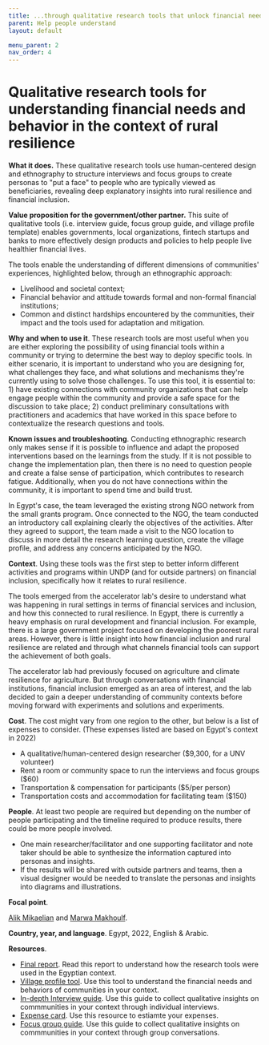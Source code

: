 ```yaml
---
title: ...through qualitative research tools that unlock financial needs and behavior in the context of rural resilience
parent: Help people understand
layout: default

menu_parent: 2
nav_order: 4
---
```



# Qualitative research tools for understanding financial needs and behavior in the context of rural resilience

**What it does.** These qualitative research tools use human-centered design and ethnography to structure interviews and focus groups to create personas to "put a face" to people who are typically viewed as beneficiaries, revealing deep explanatory insights into rural resilience and financial inclusion.

**Value proposition for the government/other partner.** This suite of qualitative tools (i.e. interview guide, focus group guide, and village profile template) enables governments, local organizations, fintech startups and banks to more effectively design products and policies to help people live healthier financial lives.

 The tools enable the understanding of different dimensions of communities' experiences, highlighted below, through an ethnographic approach:

- Livelihood and societal context;
- Financial behavior and attitude towards formal and non-formal financial institutions;
- Common and distinct hardships encountered by the communities, their impact and the tools used for adaptation and mitigation.

**Why and when to use it**. These research tools are most useful when you are either exploring the possibility of using financial tools within a community or trying to determine the best way to deploy specific tools. In either scenario, it is important to understand who you are designing for, what challenges they face, and what solutions and mechanisms they're currently using to solve those challenges. To use this tool, it is essential to: 1) have existing connections with community organizations that can help engage people within the community and provide a safe space for the discussion to take place; 2) conduct preliminary consultations with practitioners and academics that have worked in this space before to contextualize the research questions and tools. 

**Known issues and troubleshooting**. Conducting ethnographic research only makes sense if it is possible to influence and adapt the proposed interventions based on the learnings from the study. If it is not possible to change the implementation plan, then there is no need to question people and create a false sense of participation, which contributes to research fatigue. Additionally, when you do not have connections within the community, it is important to spend time and build trust.

In Egypt's case, the team leveraged the existing strong NGO network from the small grants program. Once connected to the NGO, the team conducted an introductory call explaining clearly the objectives of the activities. After they agreed to support, the team made a visit to the NGO location to discuss in more detail the research learning question, create the village profile, and address any concerns anticipated by the NGO.

**Context**. Using these tools was the first step to better inform different activities and programs within UNDP (and for outside partners) on financial inclusion, specifically how it relates to rural resilience.

The tools emerged from the accelerator lab's desire to understand what was happening in rural settings in terms of financial services and inclusion, and how this connected to rural resilience. In Egypt, there is currently a heavy emphasis on rural development and financial inclusion. For example, there is a large government project focused on developing the poorest rural areas. However, there is little insight into how financial inclusion and rural resilience are related and through what channels financial tools can support the achievement of both goals.

The accelerator lab had previously focused on agriculture and climate resilience for agriculture. But through conversations with financial institutions, financial inclusion emerged as an area of interest, and the lab decided to gain a deeper understanding of community contexts before moving forward with experiments and solutions and experiments.

**Cost**. The cost might vary from one region to the other, but below is a list of expenses to consider. (These expenses listed are based on Egypt's context in 2022)

- A qualitative/human-centered design researcher ($9,300, for a UNV volunteer)
- Rent a room or community space to run the interviews and focus groups ($60)
- Transportation & compensation for participants ($5/per person)
- Transportation costs and accommodation for facilitating team ($150)

**People**. At least two people are required but depending on the number of people participating and the timeline required to produce results, there could be more people involved.

- One main researcher/facilitator and one supporting facilitator and note taker should be able to synthesize the information captured into personas and insights.
- If the results will be shared with outside partners and teams, then a visual designer would be needed to translate the personas and insights into diagrams and illustrations.

**Focal point**.

[Alik Mikaelian](/Financial-inclusion-toolkit/contributors/Alik-Mikaelian.html) and [Marwa Makhoulf](/Financial-inclusion-toolkit/contributors/Marwa-Makhoulf.html).

**Country, year, and language**. Egypt, 2022, English & Arabic.

**Resources**.

- [Final report](https://www.undp.org/egypt/publications/rural-resilience-egypt-exploring-finance-tool). Read this report to understand how the research tools were used in the Egyptian context.
- [Village profile tool](https://undp-my.sharepoint.com/:w:/g/personal/alik_mikaelian_undp_org/Ea27fu-aKttMqV7GxMmsjKkBV6isJYVFOBp99NTbXLNnbA?e=SA4V4v). Use this tool to understand the financial needs and behaviors of communities in your context.
- [In-depth Interview guide](https://undp-my.sharepoint.com/:w:/g/personal/alik_mikaelian_undp_org/EdgAM1E-eKtEiXrLjGjXx6oBgzxOa2UQGeLvVFvX-vq0-A?e=OUgnEa). Use this guide to collect qualitative insights on commmunities in your context through individual interviews.
- [Expense card](https://undp-my.sharepoint.com/:b:/g/personal/alik_mikaelian_undp_org/ERqTW-bMWT5Jh0cNAzP5wm0B0BzdI4tOU8KtJrkYzDKLsw?e=cfj4SR). Use this resource to estiamte your expenses.
- [Focus group guide](https://undp-my.sharepoint.com/:w:/g/personal/alik_mikaelian_undp_org/EbQobsJS2ZJDrOhN-3ax_qgBVrD5v5tg9rNtoY491tsgYg?e=B9ata1). Use this guide to collect qualitative insights on commmunities in your context through group conversations.
